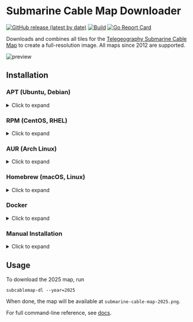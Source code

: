 # Submarine Cable Map Downloader
[![GitHub release (latest by date)](https://img.shields.io/github/v/release/gabe565/subcablemap-dl)](https://github.com/gabe565/subcablemap-dl/releases)
[![Build](https://github.com/gabe565/subcablemap-dl/actions/workflows/build.yaml/badge.svg)](https://github.com/gabe565/subcablemap-dl/actions/workflows/build.yaml)
[![Go Report Card](https://goreportcard.com/badge/github.com/gabe565/subcablemap-dl)](https://goreportcard.com/report/github.com/gabe565/subcablemap-dl)

Downloads and combines all tiles for the [Telegeography Submarine Cable Map](https://submarine-cable-map-2025.telegeography.com/) to create a full-resolution image. All maps since 2012 are supported.

![preview](https://github.com/user-attachments/assets/bd591f9e-fa9e-46b0-833d-362382735937)

## Installation

### APT (Ubuntu, Debian)

<details>
  <summary>Click to expand</summary>

1. If you don't have it already, install the `ca-certificates` package
   ```shell
   sudo apt install ca-certificates
   ```

2. Add gabe565 apt repository
   ```
   echo 'deb [trusted=yes] https://apt.gabe565.com /' | sudo tee /etc/apt/sources.list.d/gabe565.list
   ```

3. Update apt repositories
   ```shell
   sudo apt update
   ```

4. Install subcablemap-dl
   ```shell
   sudo apt install subcablemap-dl
   ```
</details>

### RPM (CentOS, RHEL)

<details>
  <summary>Click to expand</summary>

1. If you don't have it already, install the `ca-certificates` package
   ```shell
   sudo dnf install ca-certificates
   ```

2. Add gabe565 rpm repository to `/etc/yum.repos.d/gabe565.repo`
   ```ini
   [gabe565]
   name=gabe565
   baseurl=https://rpm.gabe565.com
   enabled=1
   gpgcheck=0
   ```

3. Install subcablemap-dl
   ```shell
   sudo dnf install subcablemap-dl
   ```
</details>

### AUR (Arch Linux)

<details>
  <summary>Click to expand</summary>

Install [subcablemap-dl-bin](https://aur.archlinux.org/packages/subcablemap-dl-bin) with your [AUR helper](https://wiki.archlinux.org/index.php/AUR_helpers) of choice.
</details>

### Homebrew (macOS, Linux)

<details>
  <summary>Click to expand</summary>

Install subcablemap-dl from [gabe565/homebrew-tap](https://github.com/gabe565/homebrew-tap):
```shell
brew install gabe565/tap/subcablemap-dl
```
</details>

### Docker

<details>
  <summary>Click to expand</summary>

A Docker image is available at [`ghcr.io/gabe565/subcablemap-dl`](https://ghcr.io/gabe565/subcablemap-dl)

#### Usage
```shell
docker run --rm -it -v "$PWD:/data" ghcr.io/gabe565/subcablemap-dl --year=2025
```
</details>

### Manual Installation

<details>
  <summary>Click to expand</summary>

A binary is built for each release. You can either download one of these pre-built release assets, or you can perform a local Go build.

#### Released Binary
1. Download and run the [latest release](https://github.com/gabe565/subcablemap-dl/releases/latest) for your system and architecture.
2. Extract the binary and place it in the desired directory.

#### Local Go Build
```shell
go install gabe565.com/subcablemap-dl@latest
```

</details>

## Usage

To download the 2025 map, run
```shell
subcablemap-dl --year=2025
```
When done, the map will be available at `submarine-cable-map-2025.png`.

For full command-line reference, see [docs](./docs/subcablemap-dl.md).
